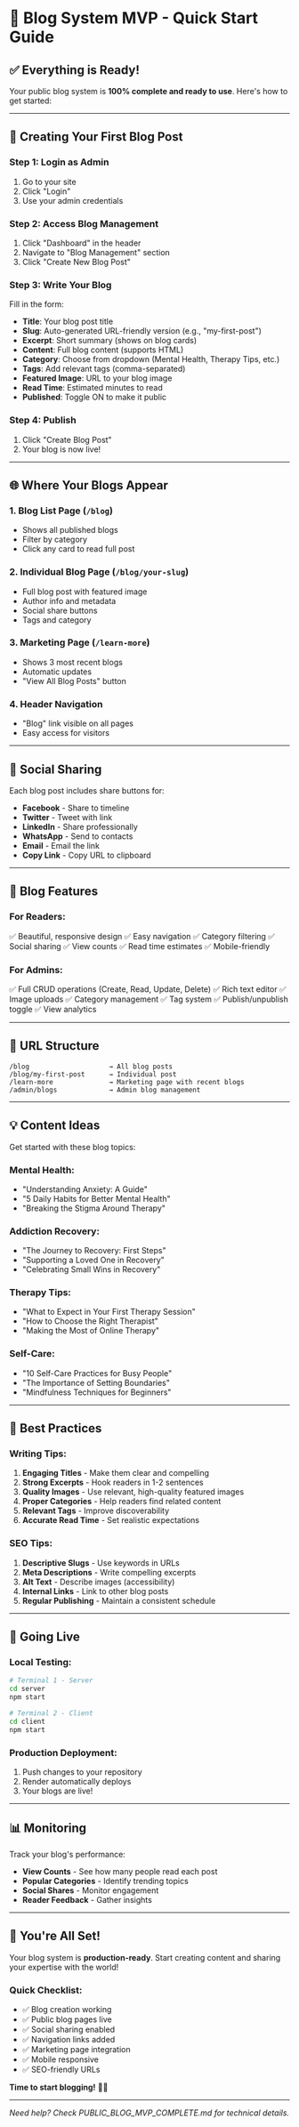 # 🚀 Blog System MVP - Quick Start Guide

## ✅ Everything is Ready!

Your public blog system is **100% complete and ready to use**. Here's how to get started:

---

## 📝 Creating Your First Blog Post

### Step 1: Login as Admin
1. Go to your site
2. Click "Login"
3. Use your admin credentials

### Step 2: Access Blog Management
1. Click "Dashboard" in the header
2. Navigate to "Blog Management" section
3. Click "Create New Blog Post"

### Step 3: Write Your Blog
Fill in the form:
- **Title**: Your blog post title
- **Slug**: Auto-generated URL-friendly version (e.g., "my-first-post")
- **Excerpt**: Short summary (shows on blog cards)
- **Content**: Full blog content (supports HTML)
- **Category**: Choose from dropdown (Mental Health, Therapy Tips, etc.)
- **Tags**: Add relevant tags (comma-separated)
- **Featured Image**: URL to your blog image
- **Read Time**: Estimated minutes to read
- **Published**: Toggle ON to make it public

### Step 4: Publish
1. Click "Create Blog Post"
2. Your blog is now live!

---

## 🌐 Where Your Blogs Appear

### 1. Blog List Page (`/blog`)
- Shows all published blogs
- Filter by category
- Click any card to read full post

### 2. Individual Blog Page (`/blog/your-slug`)
- Full blog post with featured image
- Author info and metadata
- Social share buttons
- Tags and category

### 3. Marketing Page (`/learn-more`)
- Shows 3 most recent blogs
- Automatic updates
- "View All Blog Posts" button

### 4. Header Navigation
- "Blog" link visible on all pages
- Easy access for visitors

---

## 📱 Social Sharing

Each blog post includes share buttons for:
- **Facebook** - Share to timeline
- **Twitter** - Tweet with link
- **LinkedIn** - Share professionally
- **WhatsApp** - Send to contacts
- **Email** - Email the link
- **Copy Link** - Copy URL to clipboard

---

## 🎨 Blog Features

### For Readers:
✅ Beautiful, responsive design
✅ Easy navigation
✅ Category filtering
✅ Social sharing
✅ View counts
✅ Read time estimates
✅ Mobile-friendly

### For Admins:
✅ Full CRUD operations (Create, Read, Update, Delete)
✅ Rich text editor
✅ Image uploads
✅ Category management
✅ Tag system
✅ Publish/unpublish toggle
✅ View analytics

---

## 🔗 URL Structure

```
/blog                    → All blog posts
/blog/my-first-post      → Individual post
/learn-more              → Marketing page with recent blogs
/admin/blogs             → Admin blog management
```

---

## 💡 Content Ideas

Get started with these blog topics:

### Mental Health:
- "Understanding Anxiety: A Guide"
- "5 Daily Habits for Better Mental Health"
- "Breaking the Stigma Around Therapy"

### Addiction Recovery:
- "The Journey to Recovery: First Steps"
- "Supporting a Loved One in Recovery"
- "Celebrating Small Wins in Recovery"

### Therapy Tips:
- "What to Expect in Your First Therapy Session"
- "How to Choose the Right Therapist"
- "Making the Most of Online Therapy"

### Self-Care:
- "10 Self-Care Practices for Busy People"
- "The Importance of Setting Boundaries"
- "Mindfulness Techniques for Beginners"

---

## 🎯 Best Practices

### Writing Tips:
1. **Engaging Titles** - Make them clear and compelling
2. **Strong Excerpts** - Hook readers in 1-2 sentences
3. **Quality Images** - Use relevant, high-quality featured images
4. **Proper Categories** - Help readers find related content
5. **Relevant Tags** - Improve discoverability
6. **Accurate Read Time** - Set realistic expectations

### SEO Tips:
1. **Descriptive Slugs** - Use keywords in URLs
2. **Meta Descriptions** - Write compelling excerpts
3. **Alt Text** - Describe images (accessibility)
4. **Internal Links** - Link to other blog posts
5. **Regular Publishing** - Maintain a consistent schedule

---

## 🚀 Going Live

### Local Testing:
```bash
# Terminal 1 - Server
cd server
npm start

# Terminal 2 - Client
cd client
npm start
```

### Production Deployment:
1. Push changes to your repository
2. Render automatically deploys
3. Your blogs are live!

---

## 📊 Monitoring

Track your blog's performance:
- **View Counts** - See how many people read each post
- **Popular Categories** - Identify trending topics
- **Social Shares** - Monitor engagement
- **Reader Feedback** - Gather insights

---

## 🎉 You're All Set!

Your blog system is **production-ready**. Start creating content and sharing your expertise with the world!

### Quick Checklist:
- ✅ Blog creation working
- ✅ Public blog pages live
- ✅ Social sharing enabled
- ✅ Navigation links added
- ✅ Marketing page integration
- ✅ Mobile responsive
- ✅ SEO-friendly URLs

**Time to start blogging!** 📝✨

---

*Need help? Check PUBLIC_BLOG_MVP_COMPLETE.md for technical details.*
